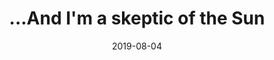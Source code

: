 ---
image_path: /images/artwork/drawing/skeptic_of_the_sun.png
title: ...And I'm a skeptic of the Sun
date: 2019-08-04
---
